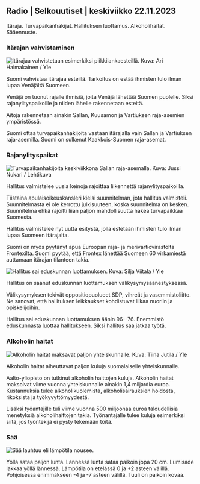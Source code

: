 ## Radio \| Selkouutiset \| keskiviikko 22.11.2023

Itäraja. Turvapaikanhakijat. Hallituksen luottamus. Alkoholihaitat. Sääennuste.

### Itärajan vahvistaminen

![Itärajaa vahvistetaan esimerkiksi piikkilankaesteillä. Kuva: Ari Haimakainen / Yle](https://images.cdn.yle.fi/image/upload/c_crop,h_3078,w_5472,x_0,y_157/ar_1.7777777777777777,c_fill,g_faces,h_675,w_1200/dpr_1.0/q_auto:eco/f_auto/fl_lossy/v1700489748/39-1203622655b691ed016a)

Suomi vahvistaa itärajaa esteillä. Tarkoitus on estää ihmisten tulo ilman lupaa Venäjältä Suomeen.

Venäjä on tuonut rajalle ihmisiä, joita Venäjä lähettää Suomen puolelle. Siksi rajanylityspaikoille ja niiden lähelle rakennetaan esteitä.

Aitoja rakennetaan ainakin Sallan, Kuusamon ja Vartiuksen raja-asemien ympäristössä.

Suomi ottaa turvapaikanhakijoita vastaan itärajalla vain Sallan ja Vartiuksen raja-asemilla. Suomi on sulkenut Kaakkois-Suomen raja-asemat.

### Rajanylityspaikat

![Turvapaikanhakijoita keskiviikkona Sallan raja-asemalla. Kuva: Jussi Nukari / Lehtikuva](https://images.cdn.yle.fi/image/upload/c_crop,h_2879,w_5119,x_0,y_429/ar_1.7777777777777777,c_fill,g_faces,h_675,w_1200/dpr_1.0/q_auto:eco/f_auto/fl_lossy/v1700655653/39-1204918655df1f3cef50)

Hallitus valmistelee uusia keinoja rajoittaa liikennettä rajanylityspaikoilla.

Tiistaina apulaisoikeuskansleri kielsi suunnitelman, jota hallitus valmisteli. Suunnitelmasta ei ole kerrottu julkisuuteen, koska suunnitelma on kesken. Suunnitelma ehkä rajoitti liian paljon mahdollisuutta hakea turvapaikkaa Suomesta.

Hallitus valmistelee nyt uutta esitystä, jolla estetään ihmisten tulo ilman lupaa Suomeen itärajalta.

Suomi on myös pyytänyt apua Euroopan raja- ja merivartiovirastolta Frontexilta. Suomi pyytää, että Frontex lähettää Suomeen 60 virkamiestä auttamaan itärajan tilanteen takia.

![Hallitus sai eduskunnan luottamuksen. Kuva: Silja Viitala / Yle](https://images.cdn.yle.fi/image/upload/c_crop,h_2241,w_3983,x_0,y_325/ar_1.7777777777777777,c_fill,g_faces,h_675,w_1200/dpr_1.0/q_auto:eco/f_auto/fl_lossy/v1696934704/39-118409465252a7d6dc9d)

Hallitus on saanut eduskunnan luottamuksen välikysymysäänestyksessä.

Välikysymyksen tekivät oppositiopuolueet SDP, vihreät ja vasemmistoliitto. Ne sanovat, että hallituksen leikkaukset kohdistuvat liikaa nuoriin ja opiskelijoihin.

Hallitus sai eduskunnan luottamuksen äänin 96--76. Enemmistö eduskunnasta luottaa hallitukseen. Siksi hallitus saa jatkaa työtä.

### Alkoholin haitat

![Alkoholin haitat maksavat paljon yhteiskunnalle. Kuva: Tiina Jutila / Yle](https://images.cdn.yle.fi/image/upload/c_crop,h_2944,w_5235,x_0,y_312/ar_1.7777777777777777,c_fill,g_faces,h_675,w_1200/dpr_1.0/q_auto:eco/f_auto/fl_lossy/v1700406169/39-1203003655a1febe291f)

Alkoholin haitat aiheuttavat paljon kuluja suomalaiselle yhteiskunnalle.

Aalto-yliopisto on tutkinut alkoholin haittojen kuluja. Alkoholin haitat maksoivat viime vuonna yhteiskunnalle ainakin 1,4 miljardia euroa. Kustannuksia tulee alkoholikuolemista, alkoholisairauksien hoidosta, rikoksista ja työkyvyttömyydestä.

Lisäksi työantajille tuli viime vuonna 500 miljoonaa euroa taloudellisia menetyksiä alkoholihaittojen takia. Työnantajalle tulee kuluja esimerkiksi siitä, jos työntekijä ei pysty tekemään töitä.

### Sää

![Sää lauhtuu eli lämpötila nousee.](https://images.cdn.yle.fi/image/upload/c_crop,h_1080,w_1919,x_0,y_0/ar_1.7777777777777777,c_fill,g_faces,h_675,w_1200/dpr_1.0/q_auto:eco/f_auto/fl_lossy/v1700671048/39-1205140655e2e229bced)

Yöllä sataa paljon lunta. Lännessä lunta sataa paikoin jopa 20 cm. Lumisade lakkaa yöllä lännessä. Lämpötila on etelässä 0 ja +2 asteen välillä. Pohjoisessa enimmäkseen -4 ja -7 asteen välillä. Tuuli on paikoin kovaa.
